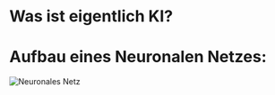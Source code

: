 # Was ist eigentlich KI?

# Aufbau eines Neuronalen Netzes:
![Neuronales Netz](https://github.com/JTMoo/Mechatronics/CNN/image.png?raw=true)
